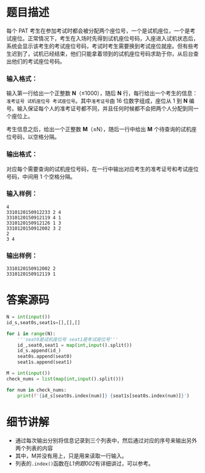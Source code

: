 # 题目描述

每个 PAT 考生在参加考试时都会被分配两个座位号，一个是试机座位，一个是考试座位。正常情况下，考生在入场时先得到试机座位号码，入座进入试机状态后，系统会显示该考生的考试座位号码，考试时考生需要换到考试座位就座。但有些考生迟到了，试机已经结束，他们只能拿着领到的试机座位号码求助于你，从后台查出他们的考试座位号码。

### 输入格式：

输入第一行给出一个正整数 **N**（≤1000），随后 **N** 行，每行给出一个考生的信息：`准考证号 试机座位号 考试座位号`。其中`准考证号`由 16 位数字组成，座位从 1 到 **N** 编号。输入保证每个人的准考证号都不同，并且任何时候都不会把两个人分配到同一个座位上。

考生信息之后，给出一个正整数 **M**（≤N），随后一行中给出 **M** 个待查询的试机座位号码，以空格分隔。

### 输出格式：

对应每个需要查询的试机座位号码，在一行中输出对应考生的准考证号和考试座位号码，中间用 1 个空格分隔。

### 输入样例：

```in
4
3310120150912233 2 4
3310120150912119 4 1
3310120150912126 1 3
3310120150912002 3 2
2
3 4
```

### 输出样例：

```out
3310120150912002 2
3310120150912119 1
```


# 答案源码

```python
N = int(input())
id_s,seat0s,seat1s=[],[],[]

for i in range(N):
    '''seat0是试机座位号 seat1是考试座位号'''
    id_,seat0,seat1 = map(int,input().split())
    id_s.append(id_)
    seat0s.append(seat0)
    seat1s.append(seat1)

M = int(input())
check_nums = list(map(int,input().split()))

for num in check_nums:
    print(f'{id_s[seat0s.index(num)]} {seat1s[seat0s.index(num)]}')
```

# 细节讲解

- 通过每次输出分别将信息记录到三个列表中，然后通过对应的序号来输出另外两个列表的内容
- 其中，M并没有用上，只是用来读取一行输入。
- 列表的`.index()`函数在*L1例题002*有详细讲过，可以参考。
